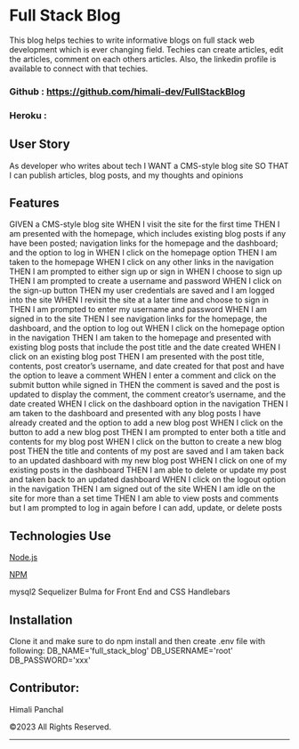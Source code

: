 # Full Stack Blog
This blog helps techies to write informative blogs on full stack web development which is ever changing field. Techies can create articles, edit the articles, comment on each others articles. Also, the linkedin profile is available to connect with that techies.

### Github : https://github.com/himali-dev/FullStackBlog

### Heroku :

## User Story
As developer who writes about tech
I WANT a CMS-style blog site
SO THAT I can publish articles, blog posts, and my thoughts and opinions

## Features
GIVEN a CMS-style blog site
WHEN I visit the site for the first time
THEN I am presented with the homepage, which includes existing blog posts if any have been posted; navigation links for the homepage and the dashboard; and the option to log in
WHEN I click on the homepage option
THEN I am taken to the homepage
WHEN I click on any other links in the navigation
THEN I am prompted to either sign up or sign in
WHEN I choose to sign up
THEN I am prompted to create a username and password
WHEN I click on the sign-up button
THEN my user credentials are saved and I am logged into the site
WHEN I revisit the site at a later time and choose to sign in
THEN I am prompted to enter my username and password
WHEN I am signed in to the site
THEN I see navigation links for the homepage, the dashboard, and the option to log out
WHEN I click on the homepage option in the navigation
THEN I am taken to the homepage and presented with existing blog posts that include the post title and the date created
WHEN I click on an existing blog post
THEN I am presented with the post title, contents, post creator’s username, and date created for that post and have the option to leave a comment
WHEN I enter a comment and click on the submit button while signed in
THEN the comment is saved and the post is updated to display the comment, the comment creator’s username, and the date created
WHEN I click on the dashboard option in the navigation
THEN I am taken to the dashboard and presented with any blog posts I have already created and the option to add a new blog post
WHEN I click on the button to add a new blog post
THEN I am prompted to enter both a title and contents for my blog post
WHEN I click on the button to create a new blog post
THEN the title and contents of my post are saved and I am taken back to an updated dashboard with my new blog post
WHEN I click on one of my existing posts in the dashboard
THEN I am able to delete or update my post and taken back to an updated dashboard
WHEN I click on the logout option in the navigation
THEN I am signed out of the site
WHEN I am idle on the site for more than a set time
THEN I am able to view posts and comments but I am prompted to log in again before I can add, update, or delete posts

## Technologies Use

<p><a href="https://nodejs.org/">Node.js</a></p>
<p><a href="https://www.npmjs.com/">NPM</a></p>
mysql2
Sequelizer
Bulma for Front End and CSS
Handlebars

## Installation

Clone it and make sure to do npm install and then create .env file with following:
DB_NAME='full_stack_blog'
DB_USERNAME='root'
DB_PASSWORD='xxx'

## Contributor:
Himali Panchal

©2023 All Rights Reserved.
- - -
